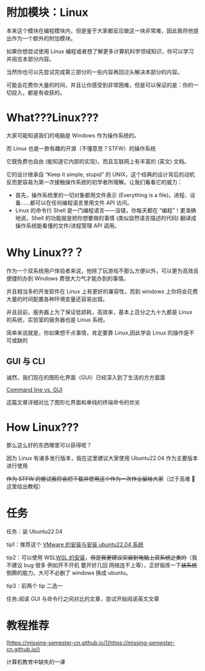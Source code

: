 # 附加模块：Linux

本来这个模块在编程模块内，但是鉴于大家都反应做这一块非常难，因此我将他提出作为一个额外的附加模块。

如果你想尝试使用 Linux 编程或者想了解更多计算机科学领域知识，你可以学习并阅览本部分内容。

当然你也可以先尝试完成第三部分的一些内容再回过头解决本部分的内容。

可能会花费你大量的时间，并且让你感受到非常困难，但是可以保证的是：你的一切投入，都是有收获的。

# What???Linux???

大家可能知道我们的电脑是 Windows 作为操作系统的。

而 Linux 也是一款有趣的开源（不懂意思？STFW）的操作系统

它既免费也自由 (能知道它内部的实现)，而且互联网上有丰富的 (英文) 文档。

它的设计继承自 “Keep it simple, stupid” 的 UNIX，这个经典的设计背后的动机反而更容易为第一次接触操作系统的初学者所理解。让我们看看它的威力：

- 首先，操作系统里的一切对象都用文件表示 (Everything is a file)。进程、设备……都可以在任何编程语言里用文件 API 访问。
- Linux 的命令行 Shell 是一门编程语言——没错，你每天都在 “编程”！更准确地说，Shell 的功能就是把你想要做的事情 (类似自然语言描述的代码) 翻译成操作系统能看懂的文件/进程管理 API 调用。

# Why Linux??？

作为一个双系统用户体验者来说，他除了玩游戏不那么方便以外，可以更为高效且便捷的办到 Windows 费很大力气才能办到的事情。

并且相当多的开发软件在 Linux 上有更好的兼容性，而到 windows 上你将会花费大量的时间配置各种环境变量还容易出错。

并且目前，服务器上为了保证低损耗，高效率，基本上百分之九十九都是 Linux 的系统，实验室的服务器也是 Linux 系统。

简单来说就是，你如果想干点事情，肯定要靠 Linux,因此学会 Linux 的操作是不可或缺的

## GUI 与 CLI

诚然，我们现在的图形化界面（GUI）已经深入到了生活的方方面面

[Command line vs. GUI](https://www.computerhope.com/issues/ch000619.htm)

这篇文章详细对比了图形化界面和单纯的终端命令的优劣

# How Linux???

那么这么好的东西哪里可以获得呢？

因为 Linux 有诸多发行版本，我在这里建议大家使用 Ubuntu22.04 作为主要版本进行使用

<del>作为</del><del> </del><del>STFW</del><del> </del><del>的尝试我将会把下载并使用这个作为一次作业留给大家</del>（过于高难 😤 这里给出教程）

# 任务

任务：装 Ubuntu22.04

tip1：推荐这个 [VMware 的安装与安装 ubuntu22.04 系统](https://gw9u39xwqi.feishu.cn/wiki/wikcnPquqfxujAgMWPbtRptk3BC)

tip2：可以使用 WSL[WSL 的安装](https://gw9u39xwqi.feishu.cn/wiki/wikcnwG2FBQe4FvkUSPF7207epg)，<del>但是我更建议实装到电脑上双系统之类的</del>（我不建议 bug 很多 例如开不开机 要开好几回 网络连不上等），正好锻炼一下<del>装系统</del>倒腾的能力。大可不必删了 windows 换成 ubuntu。

tip3：前两个 tip 二选一

任务:阅读 GUI 与命令行之间对比的文章，尝试开始阅读英文文章

# 教程推荐

[https://missing-semester-cn.github.io/](https://missing-semester-cn.github.io/)

计算机教育中缺失的一课
